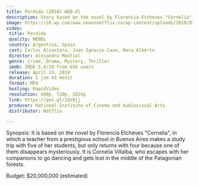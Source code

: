 ```yaml
---
title: Perdida (2018) WEB-dl
description: Story based on the novel by Florencia Etcheves "Cornelia"
image: https://i0.wp.com/www.newonnetflix.ca/wp-content/uploads/2018/07/perdida.jpg
video:
 title: Perdida
 quality: WEBDL
 country: Argentina, Spain
 cast: Carlos Alcantara, Juan Ignacio Cane, Mara Alberto
 director: Alejandro Montiel
 genre: Crime, Drama, Mystery, Thriller
 imdb: IMDb 5.4/10 from 656 users
 release: April 19, 2018
 duration: 1 jam 43 menit
 format: MP4
 hosting: RapidVideo
 resolution: 480p, 720p, 1024p
 link: https://goo.gl/1dzBjj
 producer: National Institute of Cinema and Audiovisual Arts
 distributor: Netflix

---
```


Synopsis:
It is based on the novel by Florencia Etcheves "Cornelia", in which a teacher from a prestigious school in Buenos Aires makes a study trip with five of her students, but only returns with four because one of them disappears mysteriously. It is Cornelia Villalba, who escapes with her companions to go dancing and gets lost in the middle of the Patagonian forests.

Budget: $20,000,000 (estimated)
